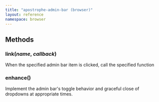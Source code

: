 ```yaml
---
title: "apostrophe-admin-bar (browser)"
layout: reference
namespace: browser
---
```


## Methods
### link(*name*, *callback*)
When the specified admin bar item is clicked, call the specified function
### enhance()
Implement the admin bar's toggle behavior and graceful close of dropdowns at
appropriate times.
